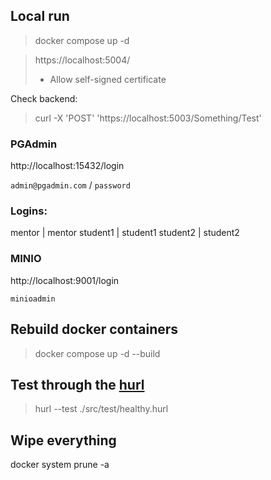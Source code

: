 
## Local run

> docker compose up -d

> https://localhost:5004/
>   * Allow self-signed certificate

Check backend:
> curl -X 'POST' 'https://localhost:5003/Something/Test'


### PGAdmin
http://localhost:15432/login

`admin@pgadmin.com` / `password`

### Logins:

  mentor | mentor
  student1 | student1
  student2 | student2

### MINIO
http://localhost:9001/login

`minioadmin`

## Rebuild docker containers

> docker compose up -d --build

## Test through the [hurl](hurl.dev)

> hurl --test ./src/test/healthy.hurl

## Wipe everything

docker system prune -a
